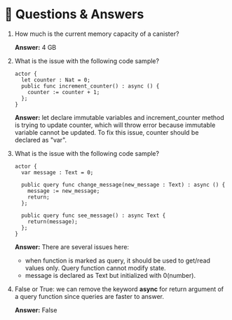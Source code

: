 # <a id="questions"> 🙋 Questions & Answers </a>
1. How much is the current memory capacity of a canister? 

    **Answer:** 4 GB

2. What is the issue with the following code sample?


    ```
    actor {
      let counter : Nat = 0;
      public func increment_counter() : async () {
        counter := counter + 1;
      };
    }
    ```
    **Answer:** let declare immutable variables and increment_counter method is trying to update counter, which will throw error because immutable variable cannot be updated.
To fix this issue, counter should be declared as "var".


3. What is the issue with the following code sample?
    ```
    actor {
      var message : Text = 0;

      public query func change_message(new_message : Text) : async () {
        message := new_message;
        return;
      };
    
      public query func see_message() : async Text {
        return(message);
      };
    }
    ```
    **Answer:**
    There are several issues here:
    - when function is marked as query, it should be used to get/read values only. Query function cannot modify state.
    - message is declared as Text but initialized with 0(number).
    
4.  False or True: we can remove the keyword **async** for return argument of a query function since queries are faster to answer.


    **Answer:** False
